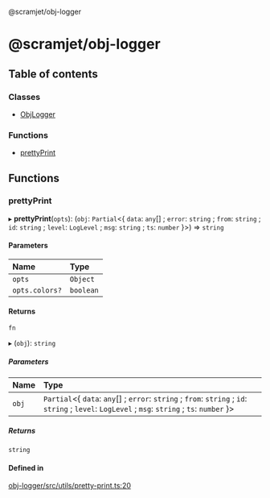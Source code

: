 @scramjet/obj-logger

# @scramjet/obj-logger

## Table of contents

### Classes

- [ObjLogger](classes/ObjLogger.md)

### Functions

- [prettyPrint](README.md#prettyprint)

## Functions

### prettyPrint

▸ **prettyPrint**(`opts`): (`obj`: `Partial`<{ `data`: `any`[] ; `error`: `string` ; `from`: `string` ; `id`: `string` ; `level`: `LogLevel` ; `msg`: `string` ; `ts`: `number`  }\>) => `string`

#### Parameters

| Name | Type |
| :------ | :------ |
| `opts` | `Object` |
| `opts.colors?` | `boolean` |

#### Returns

`fn`

▸ (`obj`): `string`

##### Parameters

| Name | Type |
| :------ | :------ |
| `obj` | `Partial`<{ `data`: `any`[] ; `error`: `string` ; `from`: `string` ; `id`: `string` ; `level`: `LogLevel` ; `msg`: `string` ; `ts`: `number`  }\> |

##### Returns

`string`

#### Defined in

[obj-logger/src/utils/pretty-print.ts:20](https://github.com/scramjetorg/transform-hub/blob/HEAD/packages/obj-logger/src/utils/pretty-print.ts#L20)
